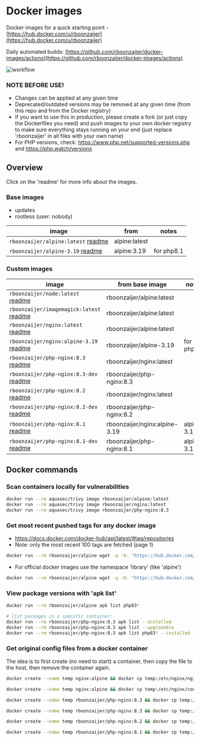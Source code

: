 # Docker images

Docker images for a quick starting point - [https://hub.docker.com/u/rboonzaijer](https://hub.docker.com/u/rboonzaijer)

Daily automated builds: [https://github.com/rboonzaijer/docker-images/actions](https://github.com/rboonzaijer/docker-images/actions)

![workflow](https://github.com/rboonzaijer/docker-images/actions/workflows/daily-auto-build-and-push-docker-images.yml/badge.svg)

### NOTE BEFORE USE!

- Changes can be applied at any given time
- Deprecated/outdated versions may be removed at any given time (from this repo and from the Docker registry)
- If you want to use this in production, please create a fork (or just copy the Dockerfiles you need) and push images to your own docker registry to make sure everything stays running on your end (just replace 'rboonzaijer' in all files with your own name)
- For PHP versions, check: https://www.php.net/supported-versions.php and https://php.watch/versions

## Overview

Click on the 'readme' for more info about the images.

### Base images

- updates
- rootless (user: nobody)

| image | from | notes
|-|-|-|
`rboonzaijer/alpine:latest` [readme](alpine/README.md) | alpine:latest | |
`rboonzaijer/alpine-3.19` [readme](alpine/README.md) | alpine:3.19 | for php8.1 |

### Custom images

| image | from base image | notes |
|-|-|-|
`rboonzaijer/node:latest` [readme](node/README.md) | rboonzaijer/alpine:latest | |
`rboonzaijer/imagemagick:latest` [readme](imagemagick/README.md) | rboonzaijer/alpine:latest | |
`rboonzaijer/nginx:latest` [readme](nginx/README.md) | rboonzaijer/alpine:latest | |
`rboonzaijer/nginx:alpine-3.19` [readme](nginx/README.md) | rboonzaijer/alpine-3.19 | for php8.1 |
`rboonzaijer/php-nginx:8.3` [readme](php-nginx/README.md) | rboonzaijer/nginx:latest | |
`rboonzaijer/php-nginx:8.3-dev` [readme](php-nginx/README.md) | rboonzaijer/php-nginx:8.3 | |
`rboonzaijer/php-nginx:8.2` [readme](php-nginx/README.md) | rboonzaijer/nginx:latest | |
`rboonzaijer/php-nginx:8.2-dev` [readme](php-nginx/README.md) | rboonzaijer/php-nginx:8.2 | |
`rboonzaijer/php-nginx:8.1` [readme](php-nginx/README.md) | rboonzaijer/nginx:alpine-3.19 | alpine 3.19 |
`rboonzaijer/php-nginx:8.1-dev` [readme](php-nginx/README.md) | rboonzaijer/php-nginx:8.1 | alpine 3.19 |

## Docker commands

### Scan containers locally for vulnerabilities

```bash
docker run --rm aquasec/trivy image rboonzaijer/alpine:latest
docker run --rm aquasec/trivy image rboonzaijer/nginx:latest
docker run --rm aquasec/trivy image rboonzaijer/php-nginx:8.3
```

### Get most recent pushed tags for any docker image

- https://docs.docker.com/docker-hub/api/latest/#tag/repositories
- Note: only the most recent 100 tags are fetched (page 1)

```bash
docker run --rm rboonzaijer/alpine wget -q -O- "https://hub.docker.com/v2/namespaces/rboonzaijer/repositories/php-nginx/tags?page_size=100&page=1" | grep -o '"name": *"[^"]*' | grep -o '[^"]*$'
```

- For official docker images use the namespace 'library' (like 'alpine')

```bash
docker run --rm rboonzaijer/alpine wget -q -O- "https://hub.docker.com/v2/namespaces/library/repositories/alpine/tags?page_size=100&page=1" | grep -o '"name": *"[^"]*' | grep -o '[^"]*$'
```

### View package versions with 'apk list'

```bash
docker run --rm rboonzaijer/alpine apk list php83*

# list packages in a specific container:
docker run --rm rboonzaijer/php-nginx:8.3 apk list --installed
docker run --rm rboonzaijer/php-nginx:8.3 apk list --upgradable
docker run --rm rboonzaijer/php-nginx:8.3 apk list php83* --installed
```

### Get original config files from a docker container

The idea is to first create (no need to start) a container, then copy the file to the host, then remove the container again.

```bash
docker create --name temp nginx:alpine && docker cp temp:/etc/nginx/nginx.conf ./original~nginx.conf ; docker rm -f temp

docker create --name temp nginx:alpine && docker cp temp:/etc/nginx/conf.d/default.conf ./original~nginx~conf.d~default.conf ; docker rm -f temp

docker create --name temp rboonzaijer/php-nginx:8.3 && docker cp temp:/etc/supervisord.conf ./original~supervisord.conf ; docker rm -f temp

docker create --name temp rboonzaijer/php-nginx:8.3 && docker cp temp:/etc/php83/php.ini ./original~php83~php.ini ; docker rm -f temp

docker create --name temp rboonzaijer/php-nginx:8.2 && docker cp temp:/etc/php82/php.ini ./original~php82~php.ini ; docker rm -f temp

docker create --name temp rboonzaijer/php-nginx:8.1 && docker cp temp:/etc/php81/php.ini ./original~php81~php.ini ; docker rm -f temp
```
